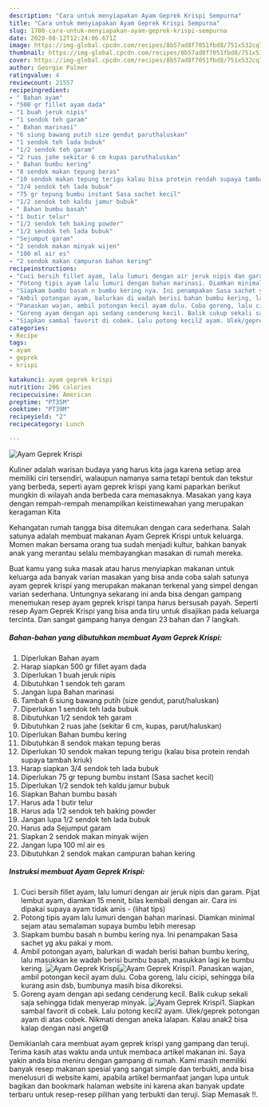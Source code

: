 ```yaml
---
description: "Cara untuk menyiapakan Ayam Geprek Krispi Sempurna"
title: "Cara untuk menyiapakan Ayam Geprek Krispi Sempurna"
slug: 1700-cara-untuk-menyiapakan-ayam-geprek-krispi-sempurna
date: 2020-08-12T12:24:06.671Z
image: https://img-global.cpcdn.com/recipes/8b57ad8f7051fbd8/751x532cq70/ayam-geprek-krispi-foto-resep-utama.jpg
thumbnail: https://img-global.cpcdn.com/recipes/8b57ad8f7051fbd8/751x532cq70/ayam-geprek-krispi-foto-resep-utama.jpg
cover: https://img-global.cpcdn.com/recipes/8b57ad8f7051fbd8/751x532cq70/ayam-geprek-krispi-foto-resep-utama.jpg
author: Georgie Palmer
ratingvalue: 4
reviewcount: 21557
recipeingredient:
- " Bahan ayam"
- "500 gr fillet ayam dada"
- "1 buah jeruk nipis"
- "1 sendok teh garam"
- " Bahan marinasi"
- "6 siung bawang putih size gendut paruthaluskan"
- "1 sendok teh lada bubuk"
- "1/2 sendok teh garam"
- "2 ruas jahe sekitar 6 cm kupas paruthaluskan"
- " Bahan bumbu kering"
- "8 sendok makan tepung beras"
- "10 sendok makan tepung terigu kalau bisa protein rendah supaya tambah kriuk"
- "3/4 sendok teh lada bubuk"
- "75 gr tepung bumbu instant Sasa sachet kecil"
- "1/2 sendok teh kaldu jamur bubuk"
- " Bahan bumbu basah"
- "1 butir telur"
- "1/2 sendok teh baking powder"
- "1/2 sendok teh lada bubuk"
- "Sejumput garam"
- "2 sendok makan minyak wijen"
- "100 ml air es"
- "2 sendok makan campuran bahan kering"
recipeinstructions:
- "Cuci bersih fillet ayam, lalu lumuri dengan air jeruk nipis dan garam. Pijat lembut ayam, diamkan 15 menit, bilas kembali dengan air. Cara ini dipakai supaya ayam tidak amis           (lihat tips)"
- "Potong tipis ayam lalu lumuri dengan bahan marinasi. Diamkan minimal sejam atau semalaman supaya bumbu lebih meresap"
- "Siapkam bumbu basah n bumbu kering nya. Ini penampakan Sasa sachet yg aku pakai y mom."
- "Ambil potongan ayam, balurkan di wadah berisi bahan bumbu kering, lalu masukkan ke wadah berisi bumbu basah, masukkan lagi ke bumbu kering."
- "Panaskan wajan, ambil potongan kecil ayam dulu. Coba goreng, lalu cicipi, sehingga bila kurang asin dsb, bumbunya masih bisa dikoreksi."
- "Goreng ayam dengan api sedang cenderung kecil. Balik cukup sekali saja sehingga tidak menyerap minyak."
- "Siapkan sambal favorit di cobek. Lalu potong kecil2 ayam. Ulek/geprek potongan ayam di atas cobek. Nikmati dengan aneka lalapan. Kalau anak2 bisa kalap dengan nasi anget😅"
categories:
- Recipe
tags:
- ayam
- geprek
- krispi

katakunci: ayam geprek krispi 
nutrition: 206 calories
recipecuisine: American
preptime: "PT35M"
cooktime: "PT39M"
recipeyield: "2"
recipecategory: Lunch

---
```



![Ayam Geprek Krispi](https://img-global.cpcdn.com/recipes/8b57ad8f7051fbd8/751x532cq70/ayam-geprek-krispi-foto-resep-utama.jpg)

Kuliner adalah warisan budaya yang harus kita jaga karena setiap area memiliki ciri tersendiri, walaupun namanya sama tetapi bentuk dan tekstur yang berbeda, seperti ayam geprek krispi yang kami paparkan berikut mungkin di wilayah anda berbeda cara memasaknya. Masakan yang kaya dengan rempah-rempah menampilkan keistimewahan yang merupakan keragaman Kita



Kehangatan rumah tangga bisa ditemukan dengan cara sederhana. Salah satunya adalah membuat makanan Ayam Geprek Krispi untuk keluarga. Momen makan bersama orang tua sudah menjadi kultur, bahkan banyak anak yang merantau selalu membayangkan masakan di rumah mereka.

Buat kamu yang suka masak atau harus menyiapkan makanan untuk keluarga ada banyak varian masakan yang bisa anda coba salah satunya ayam geprek krispi yang merupakan makanan terkenal yang simpel dengan varian sederhana. Untungnya sekarang ini anda bisa dengan gampang menemukan resep ayam geprek krispi tanpa harus bersusah payah.
Seperti resep Ayam Geprek Krispi yang bisa anda tiru untuk disajikan pada keluarga tercinta. Dan sangat gampang hanya dengan 23 bahan dan 7 langkah.


<!--inarticleads1-->

##### Bahan-bahan yang dibutuhkan membuat Ayam Geprek Krispi:

1. Diperlukan  Bahan ayam
1. Harap siapkan 500 gr fillet ayam dada
1. Diperlukan 1 buah jeruk nipis
1. Dibutuhkan 1 sendok teh garam
1. Jangan lupa  Bahan marinasi
1. Tambah 6 siung bawang putih (size gendut, parut/haluskan)
1. Diperlukan 1 sendok teh lada bubuk
1. Dibutuhkan 1/2 sendok teh garam
1. Dibutuhkan 2 ruas jahe (sekitar 6 cm, kupas, parut/haluskan)
1. Diperlukan  Bahan bumbu kering
1. Dibutuhkan 8 sendok makan tepung beras
1. Diperlukan 10 sendok makan tepung terigu (kalau bisa protein rendah supaya tambah kriuk)
1. Harap siapkan 3/4 sendok teh lada bubuk
1. Diperlukan 75 gr tepung bumbu instant (Sasa sachet kecil)
1. Diperlukan 1/2 sendok teh kaldu jamur bubuk
1. Siapkan  Bahan bumbu basah
1. Harus ada 1 butir telur
1. Harus ada 1/2 sendok teh baking powder
1. Jangan lupa 1/2 sendok teh lada bubuk
1. Harus ada Sejumput garam
1. Siapkan 2 sendok makan minyak wijen
1. Jangan lupa 100 ml air es
1. Dibutuhkan 2 sendok makan campuran bahan kering




<!--inarticleads2-->

##### Instruksi membuat  Ayam Geprek Krispi:

1. Cuci bersih fillet ayam, lalu lumuri dengan air jeruk nipis dan garam. Pijat lembut ayam, diamkan 15 menit, bilas kembali dengan air. Cara ini dipakai supaya ayam tidak amis -           (lihat tips)
1. Potong tipis ayam lalu lumuri dengan bahan marinasi. Diamkan minimal sejam atau semalaman supaya bumbu lebih meresap
1. Siapkam bumbu basah n bumbu kering nya. Ini penampakan Sasa sachet yg aku pakai y mom.
1. Ambil potongan ayam, balurkan di wadah berisi bahan bumbu kering, lalu masukkan ke wadah berisi bumbu basah, masukkan lagi ke bumbu kering.
<img src="//assets-global.cpcdn.com/assets/icons/button_play-2c75c40dde080a61004c1f40b05d8f140eaff45d7e9e6481dc71c63d2e7c4909.png" alt="Ayam Geprek Krispi"><img src="//assets-global.cpcdn.com/assets/icons/button_play-2c75c40dde080a61004c1f40b05d8f140eaff45d7e9e6481dc71c63d2e7c4909.png" alt="Ayam Geprek Krispi">1. Panaskan wajan, ambil potongan kecil ayam dulu. Coba goreng, lalu cicipi, sehingga bila kurang asin dsb, bumbunya masih bisa dikoreksi.
1. Goreng ayam dengan api sedang cenderung kecil. Balik cukup sekali saja sehingga tidak menyerap minyak.
<img src="//assets-global.cpcdn.com/assets/icons/button_play-2c75c40dde080a61004c1f40b05d8f140eaff45d7e9e6481dc71c63d2e7c4909.png" alt="Ayam Geprek Krispi">1. Siapkan sambal favorit di cobek. Lalu potong kecil2 ayam. Ulek/geprek potongan ayam di atas cobek. Nikmati dengan aneka lalapan. Kalau anak2 bisa kalap dengan nasi anget😅




Demikianlah cara membuat ayam geprek krispi yang gampang dan teruji. Terima kasih atas waktu anda untuk membaca artikel makanan ini. Saya yakin anda bisa meniru dengan gampang di rumah. Kami masih memiliki banyak resep makanan spesial yang sangat simple dan terbukti, anda bisa menelusuri di website kami, apabila artikel bermanfaat jangan lupa untuk bagikan dan bookmark halaman website ini karena akan banyak update terbaru untuk resep-resep pilihan yang terbukti dan teruji. Siap Memasak !!. 
